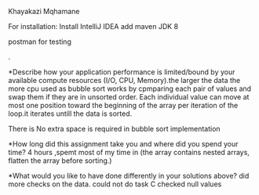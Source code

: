 Khayakazi Mqhamane

For installation:
Install IntelliJ IDEA
add maven
JDK 8

postman for testing

.

*Describe how your application performance is limited/bound by your available compute
resources (I/O, CPU, Memory).the larger the data the more cpu used as  bubble sort works by cpmparing each pair of values and swap them if they are in unsorted order.
Each individual value can move at most one position toward the beginning of the array per iteration of the loop.it iterates untill the data is sorted. 

There is No extra space is required in bubble sort implementation


*How long did this assignment take you and where did you spend your time?
4 hours ,spemt most of my time in (the array contains nested arrays, flatten the array before sorting.)

*What would you like to have done differently in your solutions above?
did more checks on the data.
could not do task C 
checked null values